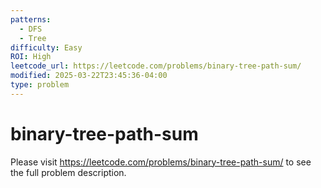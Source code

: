 ```yaml
---
patterns:
  - DFS
  - Tree
difficulty: Easy
ROI: High
leetcode_url: https://leetcode.com/problems/binary-tree-path-sum/
modified: 2025-03-22T23:45:36-04:00
type: problem
---
```


# binary-tree-path-sum

Please visit https://leetcode.com/problems/binary-tree-path-sum/ to see the full problem description.
